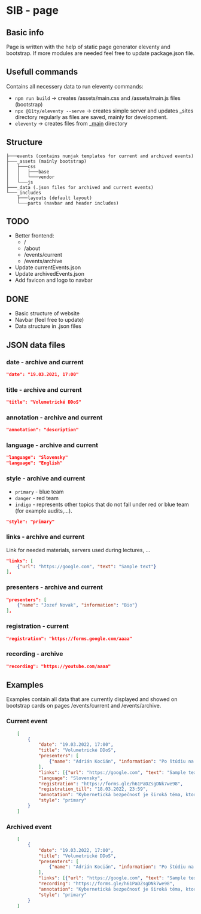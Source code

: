 ﻿# SIB - page

## Basic info
Page is written with the help of static page generator eleventy and bootstrap. If more modules are needed feel free to update package.json file.

## Usefull commands
Contains all necessery data to run eleventy commands:
* `npm run build` -> creates /assets/main.css and /assets/main.js files (bootstrap)
* `npx @11ty/eleventy --serve` -> creates simple server and updates _sites directory regularly as files are saved, mainly for development.
* `eleventy` -> creates files from [_main](./_main) directory

## Structure
```
├───events (contains nunjak templates for current and archived events)
├───_assets (mainly bootstrap)
│   ├───css
│   │   ├───base
│   │   └───vendor
│   └───js
├───_data (.json files for archived and current events)
└───_includes
    ├───layouts (default layout)
    └───parts (navbar and header includes)
```

## TODO
* Better frontend:
    * /
    * /about
    * /events/current
    * /events/archive
* Update currentEvents.json
* Update archivedEvents.json
* Add favicon and logo to navbar

## DONE
* Basic structure of website
* Navbar (feel free to update)
* Data structure in .json files

## JSON data files
### date - archive and current
```json
"date": "19.03.2021, 17:00"
```
### title - archive and current
```json
"title": "Volumetrické DDoS"
```
### annotation - archive and current
```json
"annotation": "description"
```
### language - archive and current
```json
"language": "Slovensky"
"language": "English"
```
### style - archive and current
* `primary` - blue team
* `danger` - red team
* `indigo` - represents other topics that do not fall under red or blue team (for example audits,...).
```json
"style": "primary"
```
### links - archive and current
Link for needed materials, servers used during lectures, ...
```json
"links": [
    {"url": "https://google.com", "text": "Sample text"}
],
```
### presenters - archive and current
```json
"presenters": [
    {"name": "Jozef Novak", "information": "Bio"}
],
```
### registration - current
```json
"registration": "https://forms.google.com/aaaa"
```
### recording - archive
```json
"recording": "https://youtube.com/aaaa"
```


## Examples
Examples contain all data that are currently displayed and showed on bootstrap cards on pages /events/current and /events/archive.
### Current event
```json
    [
        {
            "date": "19.03.2022, 17:00",
            "title": "Volumetrické DDoS",
            "presenters": [
                {"name": "Adrián Kocián", "information": "Po štúdiu na FEI STU v Bratislave v odbore Telekomunikácie pracoval na viacerých pozíciách v oblasti bezpečnosti informačných a komunikačných technológií (IKT). V súčasnosti pracuje ako konzultant bezpečnosti IKT pre telekomunikačného operátora pre riešenia ako ochrana pred DDoS útokmi, firewallové riešenia a zlepšenie bezpečnosti firemných zákazníkov."}
            ],
            "links": [{"url": "https://google.com", "text": "Sample text"}],
            "language": "Slovensky",
            "registration": "https://forms.gle/h61PaDZsgDNk7we98",
            "registration_till": "18.03.2022, 23:59",
            "annotation": "Kybernetická bezpečnosť je široká téma, ktorá zahŕňa aj bezpečnosť sietí a zabezpečenie dostupnosti služieb. DDoS útoky predstavujú hrozbu ktorou sa musia denne zaoberať poskytovatelia telekomunikačných služieb, aj mnohé firmy a inštitúcie (nielen) na Slovensku. Na seminári sa pozrieme na to ako a prečo volumetrické DDoS útoky vznikajú, aký býva cieľ a motivácia útočníkov a ako funguje ochrana pred takýmito útokmi v praxi.",
            "style": "primary"
        }
    ]
```
### Archived event

```json
    [
        {
            "date": "19.03.2022, 17:00",
            "title": "Volumetrické DDoS",
            "presenters": [
                {"name": "Adrián Kocián", "information": "Po štúdiu na FEI STU v Bratislave v odbore Telekomunikácie pracoval na viacerých pozíciách v oblasti bezpečnosti informačných a komunikačných technológií (IKT). V súčasnosti pracuje ako konzultant bezpečnosti IKT pre telekomunikačného operátora pre riešenia ako ochrana pred DDoS útokmi, firewallové riešenia a zlepšenie bezpečnosti firemných zákazníkov."}
            ],
            "links": [{"url": "https://google.com", "text": "Sample text"}],
            "recording": "https://forms.gle/h61PaDZsgDNk7we98",
            "annotation": "Kybernetická bezpečnosť je široká téma, ktorá zahŕňa aj bezpečnosť sietí a zabezpečenie dostupnosti služieb. DDoS útoky predstavujú hrozbu ktorou sa musia denne zaoberať poskytovatelia telekomunikačných služieb, aj mnohé firmy a inštitúcie (nielen) na Slovensku. Na seminári sa pozrieme na to ako a prečo volumetrické DDoS útoky vznikajú, aký býva cieľ a motivácia útočníkov a ako funguje ochrana pred takýmito útokmi v praxi.",
            "style": "primary"
        }
    ]
```